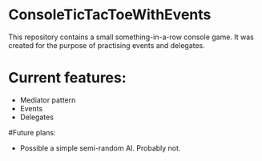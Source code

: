 # ConsoleTicTacToeWithEvents
This repository contains a small something-in-a-row console game. It was created for the purpose of practising events and delegates.

# Current features:

- Mediator pattern
- Events
- Delegates

#Future plans:
- Possible a simple semi-random AI. Probably not.



